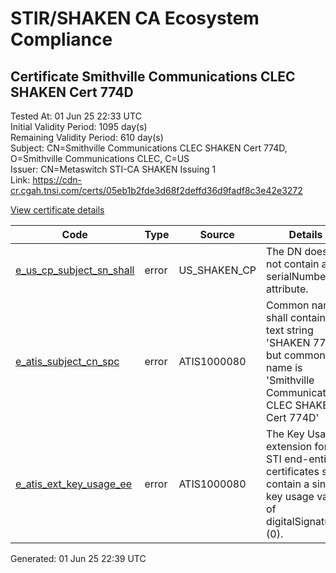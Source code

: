 # STIR/SHAKEN CA Ecosystem Compliance

## Certificate Smithville Communications CLEC SHAKEN Cert 774D

Tested At: 01 Jun 25 22:33 UTC\
Initial Validity Period: 1095 day(s)\
Remaining Validity Period: 610 day(s)\
Subject: CN=Smithville Communications CLEC SHAKEN Cert 774D, O=Smithville Communications CLEC, C=US\
Issuer: CN=Metaswitch STI-CA SHAKEN Issuing 1\
Link: https://cdn-cr.cgah.tnsi.com/certs/05eb1b2fde3d68f2deffd36d9fadf8c3e42e3272

[View certificate details](https://x509.io/?cert=MIICdjCCAh2gAwIBAgIQf3NvGkdmU9MeB%2BwEK%2FVsUDAKBggqhkjOPQQDAjAtMSswKQYDVQQDDCJNZXRhc3dpdGNoIFNUSS1DQSBTSEFLRU4gSXNzdWluZyAxMB4XDTI0MDIwMjE4MTYzOFoXDTI3MDIwMTE4MTYzOFowcDELMAkGA1UEBhMCVVMxJzAlBgNVBAoMHlNtaXRodmlsbGUgQ29tbXVuaWNhdGlvbnMgQ0xFQzE4MDYGA1UEAwwvU21pdGh2aWxsZSBDb21tdW5pY2F0aW9ucyBDTEVDIFNIQUtFTiBDZXJ0IDc3NEQwWTATBgcqhkjOPQIBBggqhkjOPQMBBwNCAASMGuHykV0PksIY9EFktFn%2BE7Fi9OzSOwW3oAJSasHKn2IsallTmvE2St4KNkjW0ltuMYx2ZqwzfQCPovxa5Z3Wo4HbMIHYMAwGA1UdEwEB%2FwQCMAAwDgYDVR0PAQH%2FBAQDAgXgMBYGCCsGAQUFBwEaBAowCKAGFgQ3NzREMEcGA1UdHwRAMD4wPKA6oDiGNmh0dHBzOi8vYXV0aGVudGljYXRlLWFwaS5pY29uZWN0aXYuY29tL2Rvd25sb2FkL3YxL2NybDAXBgNVHSAEEDAOMAwGCmCGSAGG%2FwkBAQMwHQYDVR0OBBYEFK24eAGjCVIZC2jwj4djxoe%2FRsBCMB8GA1UdIwQYMBaAFM0epwAQENoyHWkaOdXSRgssPIfWMAoGCCqGSM49BAMCA0cAMEQCIA7BxkCPtomtgEUszf5ml6AH71%2BLc1PXVV21Kfu2xv9XAiBDiHCUZGwYaEfkwa8Q8YVxIJxRXg5u%2Bz2sY19vp2Xl0w%3D%3D)

| Code | Type | Source | Details |
|------|------|--------|---------|
| [e_us_cp_subject_sn_shall](../../ISSUES/e_us_cp_subject_sn_shall/README.md) | error | US_SHAKEN_CP | The DN does not contain a serialNumber attribute. |
| [e_atis_subject_cn_spc](../../ISSUES/e_atis_subject_cn_spc/README.md) | error | ATIS1000080 | Common name shall contain the text string 'SHAKEN 774D', but common name is 'Smithville Communications CLEC SHAKEN Cert 774D' |
| [e_atis_ext_key_usage_ee](../../ISSUES/e_atis_ext_key_usage_ee/README.md) | error | ATIS1000080 | The Key Usage extension for STI end-entity certificates shall contain a single key usage value of digitalSignature (0). |


Generated: 01 Jun 25 22:39 UTC